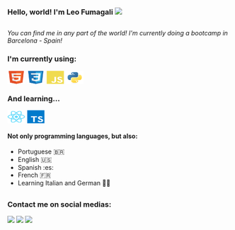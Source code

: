 ### Hello, world! I'm Leo Fumagali  <img src="https://raw.githubusercontent.com/kaueMarques/kaueMarques/master/hi.gif" width="30px">
##

<i>You can find me in any part of the world! I'm currently doing a bootcamp in Barcelona - Spain!</i>

<div style="display: inline">
  <h3>I'm currently using:</h3>
  <img align="center" alt="HTML" height="30" width="40" src="https://raw.githubusercontent.com/devicons/devicon/master/icons/html5/html5-original.svg">
  <img align="center" alt="CSS" height="30" width="40" src="https://raw.githubusercontent.com/devicons/devicon/master/icons/css3/css3-original.svg">
  <img align="center" alt="JavaScript" height="30" width="40" src="https://raw.githubusercontent.com/devicons/devicon/master/icons/javascript/javascript-plain.svg">
  <img align="center" alt="Python" height="30" width="40" src="https://raw.githubusercontent.com/devicons/devicon/master/icons/python/python-original.svg">
</div>

<div style="display: inline">
  <h3>And learning...</h3> 
  <img align="center" alt="React" height="30" width="40" src="https://raw.githubusercontent.com/devicons/devicon/master/icons/react/react-original.svg">
  <img align="center" alt="TypeScript" height="30" width="40" src="https://raw.githubusercontent.com/devicons/devicon/master/icons/typescript/typescript-plain.svg">
</div>

<div style="display: inline">
  <h4>Not only programming languages, but also:</h4>
  <ul>
    <li>Portuguese 🇧🇷
    <li>English 🇺🇸
    <li>Spanish :es:
    <li>French 🇫🇷
    <li>Learning Italian and German 🙌🏻
  </ul>
</div>

##

<div>
  <h3>Contact me on social medias:</h3>
  <a href="https://instagram.com/leofumagali" target="_blank"><img src="https://img.shields.io/badge/Instagram-E4405F?style=for-the-badge&logo=instagram&logoColor=white" target="_blank"></a>
  <a href = "mailto:leonardo.fumagali@gmail.com"><img src="https://img.shields.io/badge/Gmail-D14836?style=for-the-badge&logo=gmail&logoColor=white" target="_blank"></a>
  <a href="https://linkedin.com/in/leonardo-fumagali-1836a9214" target="_blank"><img src="https://img.shields.io/badge/-LinkedIn-%230077B5?style=for-the-badge&logo=linkedin&logoColor=white" target="_blank"></a> 
</div>
